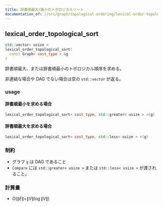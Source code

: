 ```yaml
---
title: 辞書順最大/最小のトポロジカルソート
documentation_of: //src/graph/topological-ordering/lexical-order-topological-sort.hpp
---
```


## lexical_order_topological_sort
```cpp
std::vector< usize >
lexical_order_topological_sort(
  const Graph< cost_type > &g
)
```

辞書順最大、または辞書順最小のトポロジカル順序を求める。

非連結な場合や DAG でない場合は空の `std::vector` が返る。

### usage
#### 辞書順最小を求める場合
```cpp
lexical_order_topological_sort< cost_type, std::greater< usize > >(g)
```

#### 辞書順最大を求める場合
```cpp
lexical_order_topological_sort< cost_type, std::less< usize > >(g)
```

### 制約
- グラフ `g` は DAG であること
- `Compare` には `std::greater< usize >` または `std::less< usize >` が渡されること。

### 計算量
- $O(\|E\| + \|V\| \log \|V\|)$
